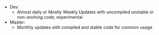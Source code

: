 - Dev:
    - Almost daily or Mostly Weekly Updates with uncompiled unstable or non-working code, experimental
- Master:
    - Monthly updates with compiled and stable code for common usage